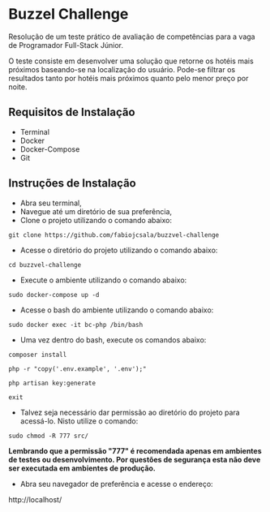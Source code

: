 # Buzzel Challenge

Resolução de um teste prático de avaliação de competências para a vaga de Programador Full-Stack Júnior.

O teste consiste em desenvolver uma solução que retorne os hotéis mais próximos baseando-se na localização do usuário. Pode-se filtrar os resultados tanto por hotéis mais próximos quanto pelo menor preço por noite.

## Requisitos de Instalação

- Terminal
- Docker
- Docker-Compose
- Git

## Instruções de Instalação

- Abra seu terminal,
- Navegue até um diretório de sua preferência,
- Clone o projeto utilizando o comando abaixo:

```
git clone https://github.com/fabiojcsala/buzzvel-challenge
```

- Acesse o diretório do projeto utilizando o comando abaixo:

```
cd buzzvel-challenge
```


- Execute o ambiente utilizando o comando abaixo:

```
sudo docker-compose up -d
```

- Acesse o bash do ambiente utilizando o comando abaixo:

```
sudo docker exec -it bc-php /bin/bash
```

- Uma vez dentro do bash, execute os comandos abaixo:

```
composer install
```
```
php -r "copy('.env.example', '.env');"
```
```
php artisan key:generate
```
```
exit
```

- Talvez seja necessário dar permissão ao diretório do projeto para acessá-lo. Nisto utilize o comando:

```
sudo chmod -R 777 src/
```

**Lembrando que a permissão "777" é recomendada apenas em ambientes de testes ou desenvolvimento. Por questões de segurança esta não deve ser executada em ambientes de produção.**

- Abra seu navegador de preferência e acesse o endereço:

http://localhost/